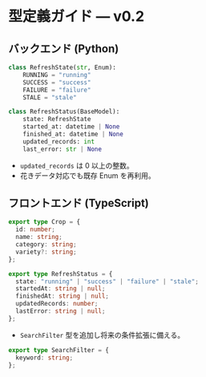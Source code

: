# 型定義ガイド — v0.2

## バックエンド (Python)
```python
class RefreshState(str, Enum):
    RUNNING = "running"
    SUCCESS = "success"
    FAILURE = "failure"
    STALE = "stale"

class RefreshStatus(BaseModel):
    state: RefreshState
    started_at: datetime | None
    finished_at: datetime | None
    updated_records: int
    last_error: str | None
```
- `updated_records` は 0 以上の整数。
- 花きデータ対応でも既存 Enum を再利用。

## フロントエンド (TypeScript)
```ts
export type Crop = {
  id: number;
  name: string;
  category: string;
  variety?: string;
};

export type RefreshStatus = {
  state: "running" | "success" | "failure" | "stale";
  startedAt: string | null;
  finishedAt: string | null;
  updatedRecords: number;
  lastError: string | null;
};
```
- `SearchFilter` 型を追加し将来の条件拡張に備える。
```ts
export type SearchFilter = {
  keyword: string;
};
```
